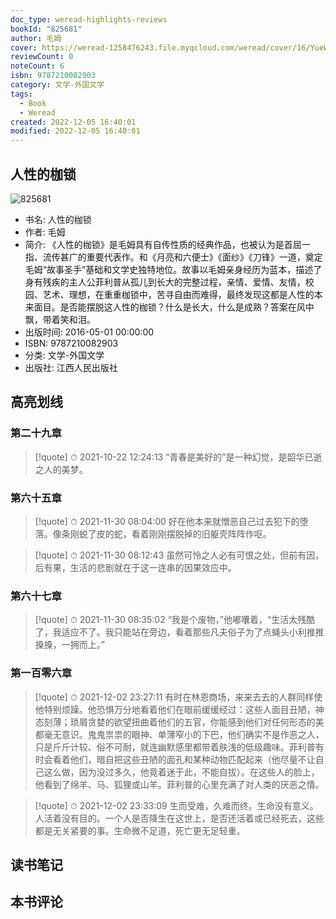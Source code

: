 ```yaml
---
doc_type: weread-highlights-reviews
bookId: "825681"
author: 毛姆
cover: https://weread-1258476243.file.myqcloud.com/weread/cover/16/YueWen_825681/t7_YueWen_825681.jpg
reviewCount: 0
noteCount: 6
isbn: 9787210082903
category: 文学-外国文学
tags:
  - Book
  - Weread
created: 2022-12-05 16:40:01
modified: 2022-12-05 16:40:01
---
```


## 人性的枷锁

![825681](https://weread-1258476243.file.myqcloud.com/weread/cover/16/YueWen_825681/t7_YueWen_825681.jpg)
- 书名: 人性的枷锁
- 作者: 毛姆
- 简介:     《人性的枷锁》是毛姆具有自传性质的经典作品，也被认为是首屈一指、流传甚广的重要代表作。和《月亮和六便士》《面纱》《刀锋》一道，奠定毛姆“故事圣手”基础和文学史独特地位。故事以毛姆亲身经历为蓝本，描述了身有残疾的主人公菲利普从孤儿到长大的完整过程，亲情、爱情、友情，校园、艺术、理想，在重重枷锁中，苦寻自由而难得，最终发现这都是人性的本来面目。是否能摆脱这人性的枷锁？什么是长大，什么是成熟？答案在风中飘，带着笑和泪。
- 出版时间: 2016-05-01 00:00:00
- ISBN: 9787210082903
- 分类: 文学-外国文学
- 出版社: 江西人民出版社

## 高亮划线

### 第二十九章


> [!quote] ⏱ 2021-10-22 12:24:13
> “青春是美好的”是一种幻觉，是韶华已逝之人的美梦。
 


### 第六十五章


> [!quote] ⏱ 2021-11-30 08:04:00
> 好在他本来就憎恶自己过去犯下的堕落。像条刚蜕了皮的蛇，看着刚刚摆脱掉的旧躯壳阵阵作呕。
 


> [!quote] ⏱ 2021-11-30 08:12:43
> 虽然可怜之人必有可恨之处，但前有因，后有果，生活的悲剧就在于这一连串的因果效应中。
 


### 第六十七章


> [!quote] ⏱ 2021-11-30 08:35:02
> “我是个废物，”他嘟囔着，“生活太残酷了，我适应不了。我只能站在旁边，看着那些凡夫俗子为了点蝇头小利推推搡搡，一拥而上。”
 


### 第一百零六章


> [!quote] ⏱ 2021-12-02 23:27:11
> 有时在林恩商场，来来去去的人群同样使他特别烦躁。他恐惧万分地看着他们在眼前缓缓经过：这些人面目丑陋，神态刻薄；琐屑贪婪的欲望扭曲着他们的五官，你能感到他们对任何形态的美都毫无意识。鬼鬼祟祟的眼神、单薄窄小的下巴，他们确实不是作恶之人，只是斤斤计较、俗不可耐，就连幽默感里都带着肤浅的低级趣味。菲利普有时会看着他们，暗自把这些丑陋的面孔和某种动物匹配起来（他尽量不让自己这么做，因为没过多久，他竟着迷于此，不能自拔）。在这些人的脸上，他看到了绵羊、马、狐狸或山羊。菲利普的心里充满了对人类的厌恶之情。
 


> [!quote] ⏱ 2021-12-02 23:33:09
> 生而受难，久难而终。生命没有意义。人活着没有目的。一个人是否降生在这世上，是否还活着或已经死去，这些都是无关紧要的事。生命微不足道，死亡更无足轻重。
 



## 读书笔记


## 本书评论

